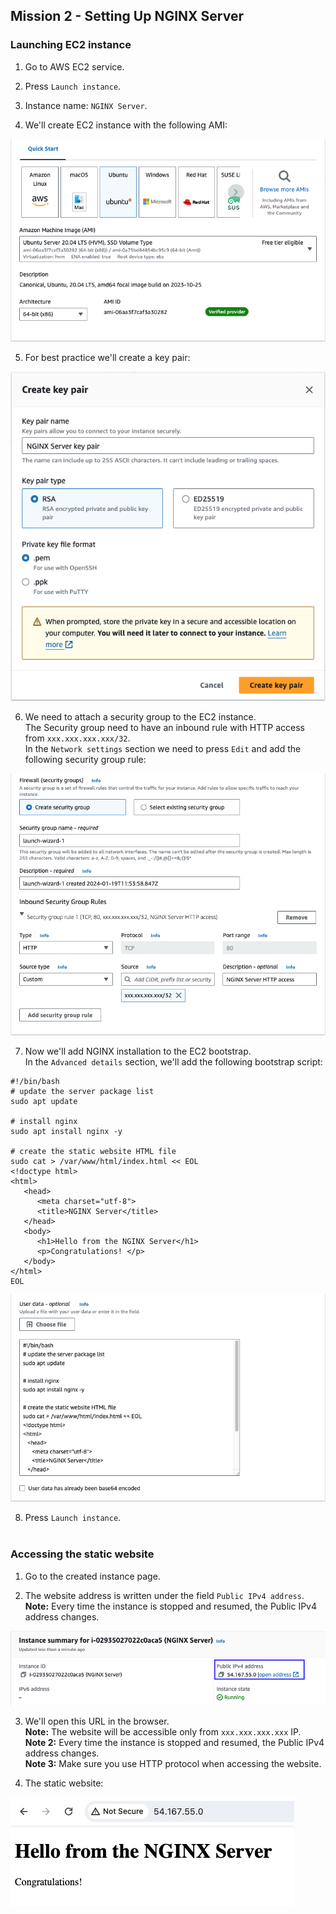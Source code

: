 ## Mission 2 - Setting Up NGINX Server

### Launching EC2 instance

1. Go to AWS EC2 service.

2. Press `Launch instance`.

3. Instance name: `NGINX Server`.

4. We'll create EC2 instance with the following AMI:
<img src="https://github.com/idomeisner/dynamodb-rest-api-and-nginx-server/blob/main/mission_2-setting_up_nginx_server/images/EC2-AMI.png"/>

5. For best practice we'll create a key pair:
<img src="https://github.com/idomeisner/dynamodb-rest-api-and-nginx-server/blob/main/mission_2-setting_up_nginx_server/images/EC2-key_pair.png"/>

6. We need to attach a security group to the EC2 instance.\
   The Security group need to have an inbound rule with HTTP access from `xxx.xxx.xxx.xxx/32`.\
   In the `Network settings` section we need to press `Edit` and add the following security group rule:
<img src="https://github.com/idomeisner/dynamodb-rest-api-and-nginx-server/blob/main/mission_2-setting_up_nginx_server/images/EC2-security_group.png"/>

7. Now we'll add NGINX installation to the EC2 bootstrap.\
   In the `Advanced details` section, we'll add the following bootstrap script:

```
#!/bin/bash
# update the server package list
sudo apt update

# install nginx
sudo apt install nginx -y

# create the static website HTML file
sudo cat > /var/www/html/index.html << EOL
<!doctype html>
<html>
   <head>
      <meta charset="utf-8">
      <title>NGINX Server</title>
   </head>
   <body>
      <h1>Hello from the NGINX Server</h1>
      <p>Congratulations! </p>
   </body>
</html>
EOL
```
<img src="https://github.com/idomeisner/dynamodb-rest-api-and-nginx-server/blob/main/mission_2-setting_up_nginx_server/images/EC2-bootstrap.png"/>


8. Press `Launch instance`.
<br/><br/>

### Accessing the static website

1. Go to the created instance page.

2. The website address is written under the field `Public IPv4 address`.\
   **Note:** Every time the instance is stopped and resumed, the Public IPv4 address changes.
<img src="https://github.com/idomeisner/dynamodb-rest-api-and-nginx-server/blob/main/mission_2-setting_up_nginx_server/images/EC2-IPv4.png"/>

3. We'll open this URL in the browser.\
   **Note:** The website will be accessible only from `xxx.xxx.xxx.xxx` IP.\
   **Note 2:** Every time the instance is stopped and resumed, the Public IPv4 address changes.\
   **Note 3:** Make sure you use HTTP protocol when accessing the website.

4. The static website:
<img src="https://github.com/idomeisner/dynamodb-rest-api-and-nginx-server/blob/main/mission_2-setting_up_nginx_server/images/NGINX-static_website.png"/>
